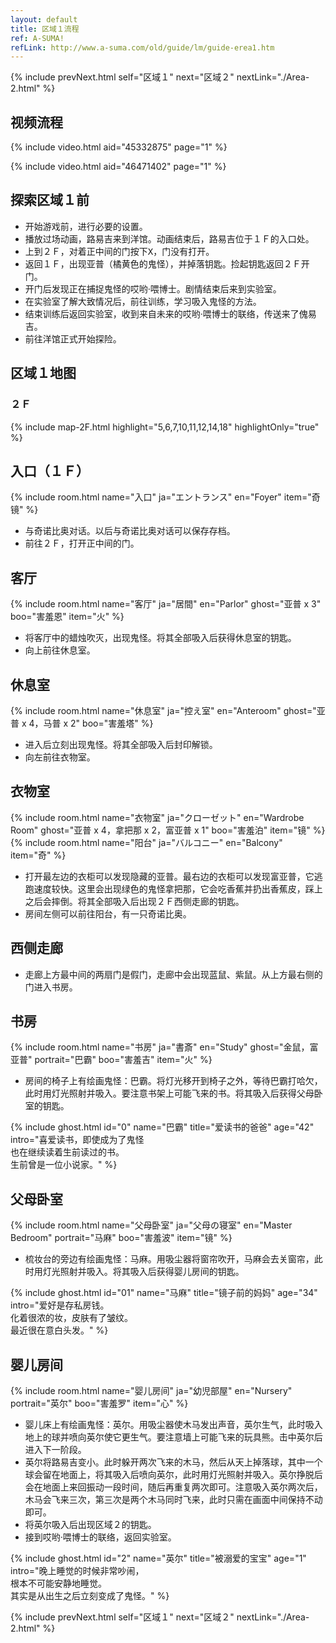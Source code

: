 ```yaml
---
layout: default
title: 区域１流程
ref: A-SUMA!
refLink: http://www.a-suma.com/old/guide/lm/guide-erea1.htm
---
```

{% include prevNext.html self="区域１" next="区域２" nextLink="./Area-2.html" %}

## 视频流程
{% include video.html aid="45332875" page="1" %}

{% include video.html aid="46471402" page="1" %}

## 探索区域１前
- 开始游戏前，进行必要的设置。
- 播放过场动画，路易吉来到洋馆。动画结束后，路易吉位于１Ｆ的入口处。
- 上到２Ｆ，对着正中间的门按下<kbd>X</kbd>，门没有打开。
- 返回１Ｆ，出现亚普（橘黄色的鬼怪），并掉落钥匙。捡起钥匙返回２Ｆ开门。
- 开门后发现正在捕捉鬼怪的哎哟·喂博士。剧情结束后来到实验室。
- 在实验室了解大致情况后，前往训练，学习吸入鬼怪的方法。
- 结束训练后返回实验室，收到来自未来的哎哟·喂博士的联络，传送来了傀易吉。
- 前往洋馆正式开始探险。

## 区域１地图
### ２Ｆ
{% include map-2F.html highlight="5,6,7,10,11,12,14,18" highlightOnly="true" %}

## 入口（１Ｆ）
{% include room.html name="入口" ja="エントランス" en="Foyer" item="奇镜" %}

- 与奇诺比奥对话。以后与奇诺比奥对话可以保存存档。
- 前往２Ｆ，打开正中间的门。

## 客厅
{% include room.html name="客厅" ja="居間" en="Parlor" ghost="亚普 x 3" boo="害羞恩" item="火" %}

- 将客厅中的蜡烛吹灭，出现鬼怪。将其全部吸入后获得休息室的钥匙。
- 向上前往休息室。

## 休息室
{% include room.html name="休息室" ja="控え室" en="Anteroom" ghost="亚普 x 4，马普 x 2" boo="害羞塔" %}

- 进入后立刻出现鬼怪。将其全部吸入后封印解锁。
- 向左前往衣物室。

## 衣物室
{% include room.html name="衣物室" ja="クローゼット" en="Wardrobe Room" ghost="亚普 x 4，拿把那 x 2，富亚普 x 1" boo="害羞泊" item="镜" %}
{% include room.html name="阳台" ja="バルコニー" en="Balcony" item="奇" %}

- 打开最左边的衣柜可以发现隐藏的亚普。最右边的衣柜可以发现富亚普，它逃跑速度较快。这里会出现绿色的鬼怪拿把那，它会吃香蕉并扔出香蕉皮，踩上之后会摔倒。将其全部吸入后出现２Ｆ西侧走廊的钥匙。
- 房间左侧可以前往阳台，有一只奇诺比奥。

## 西侧走廊
- 走廊上方最中间的两扇门是假门，走廊中会出现蓝鼠、紫鼠。从上方最右侧的门进入书房。

## 书房
{% include room.html name="书房" ja="書斎" en="Study" ghost="金鼠，富亚普" portrait="巴霸" boo="害羞吉" item="火" %}

- 房间的椅子上有绘画鬼怪：巴霸。将灯光移开到椅子之外，等待巴霸打哈欠，此时用灯光照射并吸入。要注意书架上可能飞来的书。将其吸入后获得父母卧室的钥匙。

{% include ghost.html id="0" name="巴霸" title="爱读书的爸爸" age="42" intro="喜爱读书，即使成为了鬼怪<br>也在继续读着生前读过的书。<br>生前曾是一位小说家。" %}

## 父母卧室
{% include room.html name="父母卧室" ja="父母の寝室" en="Master Bedroom" portrait="马麻" boo="害羞波" item="镜" %}

- 梳妆台的旁边有绘画鬼怪：马麻。用吸尘器将窗帘吹开，马麻会去关窗帘，此时用灯光照射并吸入。将其吸入后获得婴儿房间的钥匙。

{% include ghost.html id="01" name="马麻" title="镜子前的妈妈" age="34" intro="爱好是存私房钱。<br>化着很浓的妆，皮肤有了皱纹。<br>最近很在意白头发。" %}

## 婴儿房间
{% include room.html name="婴儿房间" ja="幼児部屋" en="Nursery" portrait="英尔" boo="害羞罗" item="心" %}

- 婴儿床上有绘画鬼怪：英尔。用吸尘器使木马发出声音，英尔生气，此时吸入地上的球并喷向英尔使它更生气。要注意墙上可能飞来的玩具熊。击中英尔后进入下一阶段。
- 英尔将路易吉变小。此时躲开两次飞来的木马，然后从天上掉落球，其中一个球会留在地面上，将其吸入后喷向英尔，此时用灯光照射并吸入。英尔挣脱后会在地面上来回振动一段时间，随后再重复两次即可。注意吸入英尔两次后，木马会飞来三次，第三次是两个木马同时飞来，此时只需在画面中间保持不动即可。
- 将英尔吸入后出现区域２的钥匙。
- 接到哎哟·喂博士的联络，返回实验室。

{% include ghost.html id="2" name="英尔" title="被溺爱的宝宝" age="1" intro="晚上睡觉的时候非常吵闹，<br>根本不可能安静地睡觉。<br>其实是从出生之后立刻变成了鬼怪。" %}

{% include prevNext.html self="区域１" next="区域２" nextLink="./Area-2.html" %}
